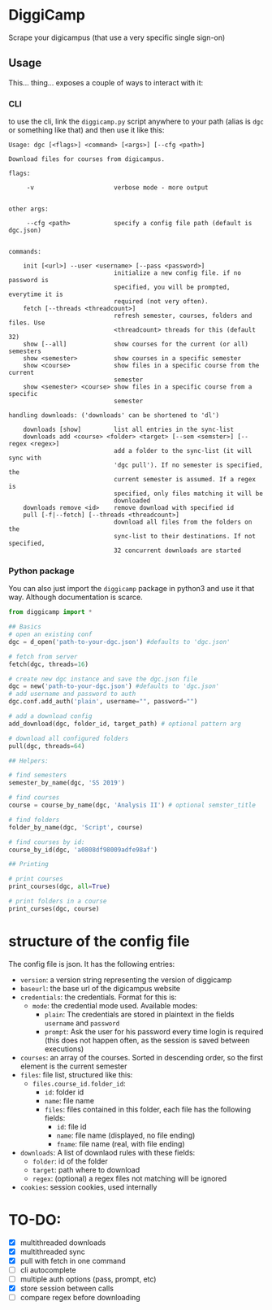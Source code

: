 # DiggiCamp

Scrape your digicampus (that use a very specific single sign-on)


## Usage

This... thing... exposes a couple of ways to interact with it:

### CLI
to use the cli, link the `diggicamp.py` script anywhere to your path (alias is `dgc` or something like that) and then use it like this:

```
Usage: dgc [<flags>] <command> [<args>] [--cfg <path>]

Download files for courses from digicampus.

flags:

     -v                      verbose mode - more output


other args:

     --cfg <path>            specify a config file path (default is dgc.json)


commands:

    init [<url>] --user <username> [--pass <password>]
                             initialize a new config file. if no password is 
                             specified, you will be prompted, everytime it is
                             required (not very often).
    fetch [--threads <threadcount>]
                             refresh semester, courses, folders and files. Use
                             <threadcount> threads for this (default 32)
    show [--all]             show courses for the current (or all) semesters
    show <semester>          show courses in a specific semester
    show <course>            show files in a specific course from the current
                             semester
    show <semester> <course> show files in a specific course from a specific
                             semester

handling downloads: ('downloads' can be shortened to 'dl')

    downloads [show]         list all entries in the sync-list
    downloads add <course> <folder> <target> [--sem <semster>] [--regex <regex>]
                             add a folder to the sync-list (it will sync with
                             'dgc pull'). If no semester is specified, the
                             current semester is assumed. If a regex is
                             specified, only files matching it will be
                             downloaded
    downloads remove <id>    remove download with specified id
    pull [-f|--fetch] [--threads <threadcount>]
                             download all files from the folders on the
                             sync-list to their destinations. If not specified,
                             32 concurrent downloads are started
```

### Python package

You can also just import the `diggicamp` package in python3 and use it that way. Although documentation is scarce.

```python
from diggicamp import *

## Basics
# open an existing conf
dgc = d_open('path-to-your-dgc.json') #defaults to 'dgc.json'

# fetch from server
fetch(dgc, threads=16)

# create new dgc instance and save the dgc.json file
dgc = new('path-to-your-dgc.json') #defaults to 'dgc.json'
# add username and password to auth
dgc.conf.add_auth('plain', username="", password="")

# add a download config
add_download(dgc, folder_id, target_path) # optional pattern arg

# download all configured folders
pull(dgc, threads=64)

## Helpers:

# find semesters
semester_by_name(dgc, 'SS 2019')

# find courses 
course = course_by_name(dgc, 'Analysis II') # optional semster_title

# find folders
folder_by_name(dgc, 'Script', course)

# find courses by id:
course_by_id(dgc, 'a0808df98009adfe98af')

## Printing

# print courses
print_courses(dgc, all=True)

# print folders in a course
print_curses(dgc, course)
```

# structure of the config file
The config file is json. It has the following entries:
* `version`: a version string representing the version of diggicamp
* `baseurl`: the base url of the digicampus website
* `credentials`: the credentials. Format for this is:
  * `mode`: the credential mode used. Available modes:
    * `plain`: The credentials are stored in plaintext in the fields `username` and `password`
    * `prompt`: Ask the user for his password every time login is required (this does not happen often, as the session is saved between executions)
* `courses`: an array of the courses. Sorted in descending order, so the first element is the current semester
* `files`: file list, structured like this: 
  * `files.course_id.folder_id`:
    * `id`: folder id 
    * `name`: file name
    * `files`: files contained in this folder, each file has the following fields:
      * `id`: file id
      * `name`: file name (displayed, no file ending)
      * `fname`: file name (real, with file ending)
* `downloads`: A list of downlaod rules with these fields:
  * `folder`: id of the folder
  * `target`: path where to download
  * `regex`: (optional) a regex files not matching will be ignored
* `cookies`: session cookies, used internally

# TO-DO:

* [X] multithreaded downloads
* [X] multithreaded sync
* [X] pull with fetch in one command
* [ ] cli autocomplete
* [ ] multiple auth options (pass, prompt, etc)
* [X] store session between calls
* [ ] compare regex before downloading
